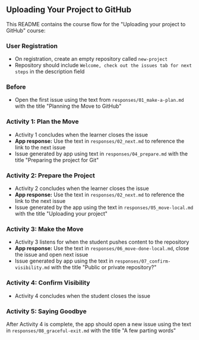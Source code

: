 ## Uploading Your Project to GitHub

This README contains the course flow for the "Uploading your project to GitHub" course:

### User Registration

- On registration, create an empty repository called `new-project`
- Repository should include `Welcome, check out the issues tab for next steps` in the description field

###  Before

- Open the first issue using the text from `responses/01_make-a-plan.md` with the title "Planning the Move to GitHub"

### Activity 1: Plan the Move

- Activity 1 concludes when the learner closes the issue
- **App response:** Use the text in `responses/02_next.md` to reference the link to the next issue
- Issue generated by app using text in `responses/04_prepare.md` with the title "Preparing the project for Git"

### Activity 2: Prepare the Project

- Activity 2 concludes when the learner closes the issue
- **App response:** Use the text in `responses/02_next.md` to reference the link to the next issue
- Issue generated by the app using the text in `responses/05_move-local.md` with the title "Uploading your project"

### Activity 3: Make the Move

- Activity 3 listens for when the student pushes content to the repository
- **App response:** Use the text in `responses/06_move-done-local.md`, close the issue and open next issue
- Issue generated by app using the text in `responses/07_confirm-visibility.md` with the title "Public or private repository?"

### Activity 4: Confirm Visibility

- Activity 4 concludes when the student closes the issue

### Activity 5: Saying Goodbye

After Activity 4 is complete, the app should open a new issue using the text in `responses/08_graceful-exit.md` with the title "A few parting words"
